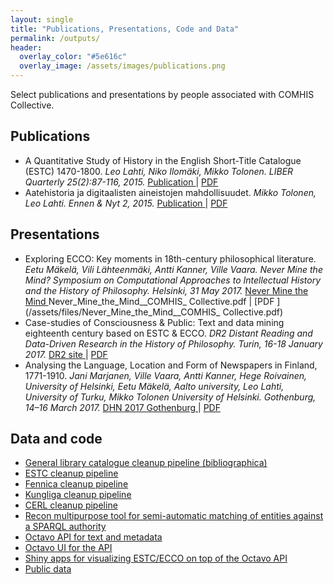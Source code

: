 ```yaml
---
layout: single
title: "Publications, Presentations, Code and Data"
permalink: /outputs/
header:
  overlay_color: "#5e616c"
  overlay_image: /assets/images/publications.png
---
```


Select publications and presentations by people associated with COMHIS Collective.

## Publications

- A Quantitative Study of History in the English Short-Title Catalogue (ESTC) 1470-1800. *Leo Lahti, Niko Ilomäki, Mikko Tolonen. LIBER Quarterly 25(2):87-116, 2015.* [Publication <i class="fa fa-link"></i>](https://www.liberquarterly.eu/articles/10.18352/lq.10112/) \| [PDF <i class="fa fa-file-pdf-o"></i>](/assets/files/10112-21651-1-PB.pdf)
- Aatehistoria ja digitaalisten aineistojen mahdollisuudet. *Mikko Tolonen, Leo Lahti. Ennen & Nyt 2, 2015.* [Publication <i class="fa fa-link"></i>](http://www.ennenjanyt.net/2015/08/aatehistoria-ja-digitaalisten-aineistojen-mahdollisuudet/) \| [PDF <i class="fa fa-file-pdf-o"></i>](/assets/files/aatehistoria-ja-digitaalisten-aineistojen-mahdollisuudet.pdf)

## Presentations
- Exploring ECCO: Key moments in 18th-century philosophical literature. *Eetu Mäkelä, Vili Lähteenmäki, Antti Kanner, Ville Vaara. Never Mine the Mind? Sym­posium on Com­pu­ta­tional Ap­proaches to In­tel­lec­tual His­tory and the His­tory of Philo­sophy. Helsinki, 31 May 2017.* [Never Mine the Mind <i class="fa fa-link"></i>](https://www.helsinki.fi/en/researchgroups/digital-humanities/never-mine-the-mind) Never_Mine_the_Mind__COMHIS_ Collective.pdf \| [PDF <i class="fa fa-file-pdf-o"></i>](/assets/files/Never_Mine_the_Mind__COMHIS_ Collective.pdf)
- Case-studies of Consciousness & Public: Text and data mining eighteenth century based on ESTC & ECCO. *DR2 Distant Reading and Data-Driven Research in the History of Philosophy. Turin, 16-18 January 2017.* [DR2 site <i class="fa fa-link"></i>](http://www.filosofia.unito.it/dr2/) \| [PDF <i class="fa fa-file-pdf-o"></i>](/assets/files/presentation_dr2turin2017.pdf)
- Analysing the Language, Location and Form of Newspapers in Finland, 1771-1910. *Jani Marjanen, Ville Vaara, Antti Kanner, Hege Roivainen, University of Helsinki, Eetu Mäkelä, Aalto university, Leo Lahti, University of Turku, Mikko Tolonen University of Helsinki. Gothenburg, 14–16 March 2017.* [DHN 2017 Gothenburg <i class="fa fa-link"></i>](http://dhn2017.eu/) \| [PDF <i class="fa fa-file-pdf-o"></i>](/assets/files/presentation_analysing-language--location-and-form_Gothenburg2017.pdf)

## Data and code

- [General library catalogue cleanup pipeline (bibliographica) <i class="fa fa-link"></i>](https://github.com/rOpenGov/bibliographica)
- [ESTC cleanup pipeline <i class="fa fa-link"></i>](https://github.com/rOpenGov/estc)
- [Fennica cleanup pipeline <i class="fa fa-link"></i>](https://github.com/rOpenGov/fennica)
- [Kungliga cleanup pipeline <i class="fa fa-link"></i>](https://github.com/rOpenGov/kungliga)
- [CERL cleanup pipeline <i class="fa fa-link"></i>](https://github.com/rOpenGov/cerl)
- [Recon multipurpose tool for semi-automatic matching of entities against a SPARQL authority](https://github.com/jiemakel/recon)
- [Octavo API for text and metadata <i class="fa fa-link"></i>](https://github.com/jiemakel/octavo)
- [Octavo UI for the API <i class="fa fa-link"></i>](https://github.com/jiemakel/octavo-ui)
- [Shiny apps for visualizing ESTC/ECCO on top of the Octavo API <i class="fa fa-link"></i>](https://github.com/COMHIS/ecco-shinyapps)
- [Public data <i class="fa fa-link"></i>](https://github.com/COMHIS/data-public)
